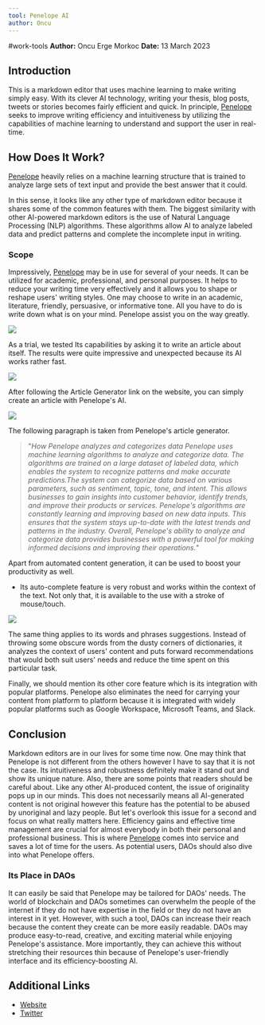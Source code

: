 ```yaml
---
tool: Penelope AI
author: Oncu
---
```

#work-tools
**Author:** Oncu Erge Morkoc
**Date:** 13 March 2023

## Introduction

This is a markdown editor that uses machine learning to make writing simply easy. With its clever AI technology, writing your thesis, blog posts, tweets or stories becomes fairly efficient and quick. In principle, [Penelope](https://penelopeai.com/) seeks to improve writing efficiency and intuitiveness by utilizing the capabilities of machine learning to understand and support the user in real-time.

## How Does It Work?

[Penelope](https://Penelopeai.com) heavily relies on a machine learning structure that is trained to analyze large sets of text input and provide the best answer that it could. 

In this sense, it looks like any other type of markdown editor because it shares some of the common features with them. The biggest similarity with other AI-powered markdown editors is the use of Natural Language Processing (NLP) algorithms. These algorithms allow AI to analyze labeled data and predict patterns and complete the incomplete input in writing.

### Scope

Impressively, [Penelope](https://penelopeai.com/) may be in use for several of your needs. It can be utilized for academic, professional, and personal purposes. It helps to reduce your writing time very effectively and it allows you to shape or reshape users' writing styles. One may choose to write in an academic, literature, friendly, persuasive, or informative tone. All you have to do is write down what is on your mind. Penelope assist you on the way greatly.

![](https://i.imgur.com/pDLnnlj.png)


As a trial, we tested Its capabilities by asking it to write an article about itself. The results were quite impressive and unexpected because its AI works rather fast.

![](https://i.imgur.com/6obBWIr.png)

After following the Article Generator link on the website, you can simply create an article with Penelope's AI.

![](https://i.imgur.com/tdCnlmP.png)

The following paragraph is taken from Penelope's article generator.

>  "*How Penelope analyzes and categorizes data
Penelope uses machine learning algorithms to analyze and categorize data. The algorithms are trained on a large dataset of labeled data, which enables the system to recognize patterns and make accurate predictions.The system can categorize data based on various parameters, such as sentiment, topic, tone, and intent. This allows businesses to gain insights into customer behavior, identify trends, and improve their products or services. Penelope's algorithms are constantly learning and improving based on new data inputs. This ensures that the system stays up-to-date with the latest trends and patterns in the industry. Overall, Penelope's ability to analyze and categorize data provides businesses with a powerful tool for making informed decisions and improving their operations.*"

Apart from automated content generation, it can be used to boost your productivity as well. 

* Its auto-complete feature is very robust and works within the context of the text. Not only that, it is available to the use with a stroke of mouse/touch.

![](https://i.imgur.com/1Wd7FG6.png)


The same thing applies to its words and phrases suggestions. Instead of throwing some obscure words from the dusty corners of dictionaries, it analyzes the context of users' content and puts forward recommendations that would both suit users' needs and reduce the time spent on this particular task.

Finally, we should mention its other core feature which is its integration with popular platforms. Penelope also eliminates the need for carrying your content from platform to platform because it is integrated with widely popular platforms such as Google Workspace, Microsoft Teams, and Slack.

## Conclusion

Markdown editors are in our lives for some time now. One may think that Penelope is not different from the others however I have to say that it is not the case. Its intuitiveness and robustness definitely make it stand out and show its unique nature. Also, there are some points that readers should be careful about. Like any other AI-produced content, the issue of originality pops up in our minds. This does not necessarily means all AI-generated content is not original however this feature has the potential to be abused by unoriginal and lazy people. But let's overlook this issue for a second and focus on what really matters here. Efficiency gains and effective time management are crucial for almost everybody in both their personal and professional business. This is where [Penelope](https://penelopeai.com/) comes into service and saves a lot of time for the users. As potential users, DAOs should also dive into what Penelope offers.

### Its Place in DAOs

It can easily be said that Penelope may be tailored for DAOs' needs. The world of blockchain and DAOs sometimes can overwhelm the people of the internet if they do not have expertise in the field or they do not have an interest in it yet. However, with such a tool, DAOs can increase their reach because the content they create can be more easily readable. DAOs may produce easy-to-read, creative, and exciting material while enjoying Penelope's assistance. More importantly, they can achieve this without stretching their resources thin because of Penelope's user-friendly interface and its efficiency-boosting AI.

## Additional Links

- [Website](https://penelopeai.com/)
- [Twitter](https://twitter.com/_PenelopeAI)
